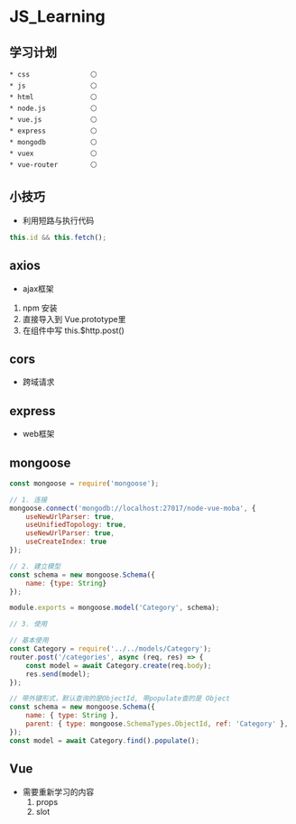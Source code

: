 # JS_Learning
    
## 学习计划
    * css               ⚪
    * js                ⚪
    * html              ⚪
    * node.js           ⚪
    * vue.js            ⚪
    * express           ⚪
    * mongodb           ⚪
    * vuex              ⚪
    * vue-router        ⚪

## 小技巧
* 利用短路与执行代码
``` js
this.id && this.fetch();
```

## axios
* ajax框架
1. npm 安装
2. 直接导入到 Vue.prototype里
3. 在组件中写 this.$http.post()

## cors
* 跨域请求

## express
* web框架

## mongoose
``` js
const mongoose = require('mongoose');

// 1. 连接
mongoose.connect('mongodb://localhost:27017/node-vue-moba', {
    useNewUrlParser: true,
    useUnifiedTopology: true,
    useNewUrlParser: true,
    useCreateIndex: true
});

// 2. 建立模型
const schema = new mongoose.Schema({
    name: {type: String}
});

module.exports = mongoose.model('Category', schema);

// 3. 使用

// 基本使用
const Category = require('../../models/Category');
router.post('/categories', async (req, res) => {
    const model = await Category.create(req.body);
    res.send(model);
});

// 带外键形式，默认查询的是ObjectId, 带populate查的是 Object
const schema = new mongoose.Schema({
    name: { type: String },
    parent: { type: mongoose.SchemaTypes.ObjectId, ref: 'Category' },
});
const model = await Category.find().populate();
```

## Vue
* 需要重新学习的内容
    1. props
    2. slot